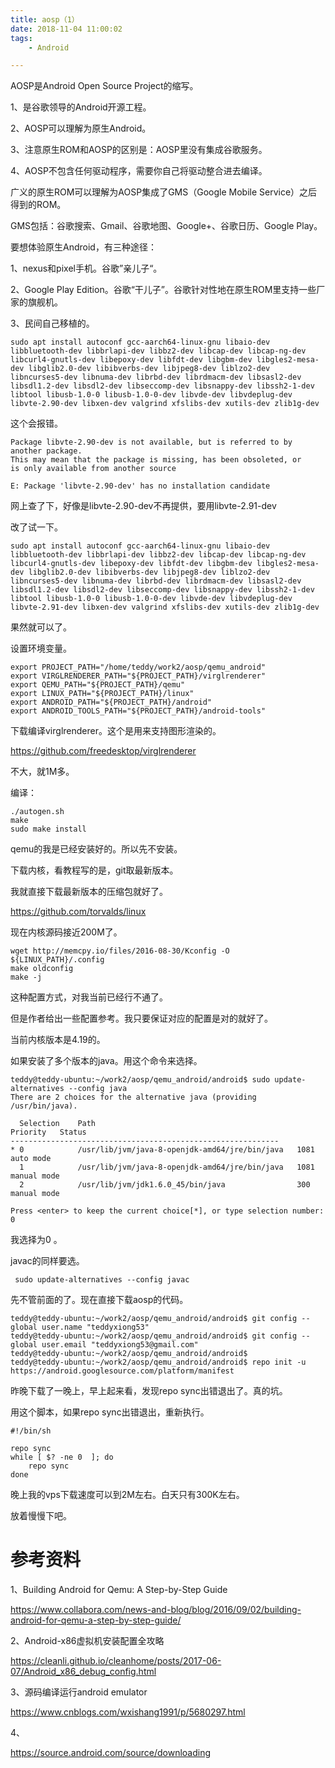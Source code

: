 ```yaml
---
title: aosp（1）
date: 2018-11-04 11:00:02
tags:
	- Android

---
```




AOSP是Android Open Source Project的缩写。

1、是谷歌领导的Android开源工程。

2、AOSP可以理解为原生Android。

3、注意原生ROM和AOSP的区别是：AOSP里没有集成谷歌服务。

4、AOSP不包含任何驱动程序，需要你自己将驱动整合进去编译。



广义的原生ROM可以理解为AOSP集成了GMS（Google Mobile Service）之后得到的ROM。

GMS包括：谷歌搜索、Gmail、谷歌地图、Google+、谷歌日历、Google Play。

要想体验原生Android，有三种途径：

1、nexus和pixel手机。谷歌”亲儿子“。

2、Google Play Edition。谷歌“干儿子”。谷歌针对性地在原生ROM里支持一些厂家的旗舰机。

3、民间自己移植的。





```
sudo apt install autoconf gcc-aarch64-linux-gnu libaio-dev libbluetooth-dev libbrlapi-dev libbz2-dev libcap-dev libcap-ng-dev libcurl4-gnutls-dev libepoxy-dev libfdt-dev libgbm-dev libgles2-mesa-dev libglib2.0-dev libibverbs-dev libjpeg8-dev liblzo2-dev libncurses5-dev libnuma-dev librbd-dev librdmacm-dev libsasl2-dev libsdl1.2-dev libsdl2-dev libseccomp-dev libsnappy-dev libssh2-1-dev libtool libusb-1.0-0 libusb-1.0-0-dev libvde-dev libvdeplug-dev libvte-2.90-dev libxen-dev valgrind xfslibs-dev xutils-dev zlib1g-dev
```

这个会报错。

```
Package libvte-2.90-dev is not available, but is referred to by another package.
This may mean that the package is missing, has been obsoleted, or
is only available from another source

E: Package 'libvte-2.90-dev' has no installation candidate
```

网上查了下，好像是libvte-2.90-dev不再提供，要用libvte-2.91-dev

改了试一下。

```
sudo apt install autoconf gcc-aarch64-linux-gnu libaio-dev libbluetooth-dev libbrlapi-dev libbz2-dev libcap-dev libcap-ng-dev libcurl4-gnutls-dev libepoxy-dev libfdt-dev libgbm-dev libgles2-mesa-dev libglib2.0-dev libibverbs-dev libjpeg8-dev liblzo2-dev libncurses5-dev libnuma-dev librbd-dev librdmacm-dev libsasl2-dev libsdl1.2-dev libsdl2-dev libseccomp-dev libsnappy-dev libssh2-1-dev libtool libusb-1.0-0 libusb-1.0-0-dev libvde-dev libvdeplug-dev libvte-2.91-dev libxen-dev valgrind xfslibs-dev xutils-dev zlib1g-dev
```

果然就可以了。

设置环境变量。

```
export PROJECT_PATH="/home/teddy/work2/aosp/qemu_android"
export VIRGLRENDERER_PATH="${PROJECT_PATH}/virglrenderer"
export QEMU_PATH="${PROJECT_PATH}/qemu"
export LINUX_PATH="${PROJECT_PATH}/linux"
export ANDROID_PATH="${PROJECT_PATH}/android"
export ANDROID_TOOLS_PATH="${PROJECT_PATH}/android-tools"
```

下载编译virglrenderer。这个是用来支持图形渲染的。

https://github.com/freedesktop/virglrenderer

不大，就1M多。

编译：

```
./autogen.sh
make
sudo make install
```

qemu的我是已经安装好的。所以先不安装。

下载内核，看教程写的是，git取最新版本。

我就直接下载最新版本的压缩包就好了。

https://github.com/torvalds/linux

现在内核源码接近200M了。

```
wget http://memcpy.io/files/2016-08-30/Kconfig -O ${LINUX_PATH}/.config
make oldconfig
make -j
```

这种配置方式，对我当前已经行不通了。

但是作者给出一些配置参考。我只要保证对应的配置是对的就好了。

当前内核版本是4.19的。



如果安装了多个版本的java。用这个命令来选择。

```
teddy@teddy-ubuntu:~/work2/aosp/qemu_android/android$ sudo update-alternatives --config java
There are 2 choices for the alternative java (providing /usr/bin/java).

  Selection    Path                                            Priority   Status
------------------------------------------------------------
* 0            /usr/lib/jvm/java-8-openjdk-amd64/jre/bin/java   1081      auto mode
  1            /usr/lib/jvm/java-8-openjdk-amd64/jre/bin/java   1081      manual mode
  2            /usr/lib/jvm/jdk1.6.0_45/bin/java                300       manual mode

Press <enter> to keep the current choice[*], or type selection number: 0
```

我选择为0 。

javac的同样要选。

```
 sudo update-alternatives --config javac
```



先不管前面的了。现在直接下载aosp的代码。

```
teddy@teddy-ubuntu:~/work2/aosp/qemu_android/android$ git config --global user.name "teddyxiong53"
teddy@teddy-ubuntu:~/work2/aosp/qemu_android/android$ git config --global user.email "teddyxiong53@gmail.com"
teddy@teddy-ubuntu:~/work2/aosp/qemu_android/android$ 
teddy@teddy-ubuntu:~/work2/aosp/qemu_android/android$ repo init -u https://android.googlesource.com/platform/manifest
```

昨晚下载了一晚上，早上起来看，发现repo sync出错退出了。真的坑。

用这个脚本，如果repo sync出错退出，重新执行。

```
#!/bin/sh

repo sync
while [ $? -ne 0  ]; do
    repo sync
done
```

晚上我的vps下载速度可以到2M左右。白天只有300K左右。

放着慢慢下吧。



# 参考资料

1、Building Android for Qemu: A Step-by-Step Guide

https://www.collabora.com/news-and-blog/blog/2016/09/02/building-android-for-qemu-a-step-by-step-guide/

2、Android-x86虚拟机安装配置全攻略

https://cleanli.github.io/cleanhome/posts/2017-06-07/Android_x86_debug_config.html

3、源码编译运行android emulator

https://www.cnblogs.com/wxishang1991/p/5680297.html

4、

https://source.android.com/source/downloading